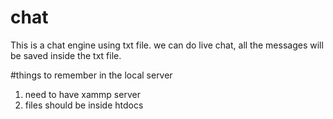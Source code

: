 # chat
This is a chat engine using txt file. we can do live chat, all the messages will be saved inside the txt file.

#things to remember in the local server
1. need to have xammp server
2. files should be inside htdocs
